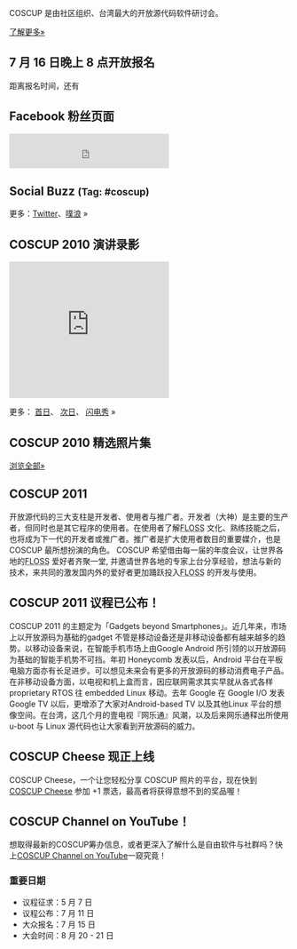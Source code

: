 <div id="sidebar2" class="hideInMobile">
  <div class="intro">
    <p>COSCUP 是由社区组织、台湾最大的开放源代码软件研讨会。 </p>
    <p class="more"><a href="about/">了解更多»</a></p>
  </div>
  <h2 class="hideInMobile">7 月 16 日晚上 8 点开放报名</h2>
  <p id="countdown" class="hideInMobile">距离报名时间，还有<span id="countdown-time"></span></p>
  <h2>Facebook 粉丝页面</h2>
  <iframe src="https://www.facebook.com/plugins/likebox.php?href=https%3A%2F%2Fwww.facebook.com%2Fcoscup&amp;width=288&amp;colorscheme=light&amp;show_faces=false&amp;stream =false&amp;header=true&amp;height=62" scrolling="no" frameborder="0" style="border:none; overflow:hidden; width:288px; height:62px; background-color: #fff"></iframe>
  <div id="ipv6block"></div>
  <h2>Social Buzz <small>(Tag: #coscup)</small></h2>
  <div class="socialbuzz"></div>
  <p class="more">更多：<a href="https://search.twitter.com/search?q=coscup+OR+from%3Acoscup">Twitter</a>、<a href="http://www.plurk.com/psearch#q=COSCUP">噗浪</a> »</p>
  <h2>COSCUP 2010 演讲录影</h2>
  <iframe class="video" title="YouTube video player" width="288" height="246" style="width: 288px; height: 246px" src="http://www.youtube.com/embed/oglvhUuDEQQ?playlist=_xpucqO1VwA,wKpdP066z3c" frameborder="0"  allowfullscreen="allowfullscreen"></iframe>
    <p class="more">更多：
        <a href="http://www.youtube.com/view_play_list?p=6B44377354D83D41">首日</a>、
        <a href="http://www.youtube.com/view_play_list?p=31632A9DC6140024">次日</a>、
        <a href="http://www.youtube.com/view_play_list?p=C56D2E96312D2A53">闪电秀</a> »
    </p>
  <h2>COSCUP 2010 精选照片集</h2>
  <div class="images"></div>
  <p class="more"><a href="http://www.flickr.com/groups/coscup2010-selection/pool/">浏览全部»</a></p>
</div>

## COSCUP 2011

开放源代码的三大支柱是开发者、使用者与推广者。开发者（大神）是主要的生产者，但同时也是其它程序的使用者。在使用者了解<abbr title="自由与开放源代码软件">FLOSS</abbr> 文化、熟练技能之后，也将成为下一代的开发者或推广者。推广者是扩大使用者数目的重要媒介，也是COSCUP 最所想扮演的角色。 COSCUP 希望借由每一届的年度会议，让世界各地的<abbr title="自由与开放源代码软件">FLOSS</abbr> 爱好者齐聚一堂, 并邀请世界各地的专家上台分享经验，想法与新的技术，来共同的激发国内外的爱好者更加踊跃投入<abbr title="自由与开放源代码软件">FLOSS</abbr> 的开发与使用。

## COSCUP 2011 议程已公布！

COSCUP 2011 的主题定为「Gadgets beyond Smartphones」。近几年来，市场上以开放源码为基础的gadget
不管是移动设备还是非移动设备都有越来越多的趋势。以移动设备来说，在智能手机市场上由Google Android
所引领的以开放源码为基础的智能手机势不可挡。年初 Honeycomb 发表以后，Android
平台在平板电脑方面亦有长足进步。可以想见未来会有更多的开放源码的移动消费电子产品。在非移动设备方面，以电视和机上盒而言，因应联网需求其实早就从各式各样
proprietary RTOS 往 embedded Linux 移动。去年 Google 在 Google I/O 发表 Google TV
以后，更增添了大家对Android-based TV 以及其他Linux
平台的想像空间。在台湾，这几个月的壹电视『网乐通』风潮，以及后来网乐通释出所使用 u-boot 与 Linux 源代码也让大家看到开放源码的威力。

## COSCUP Cheese 现正上线

COSCUP Cheese，一个让您轻松分享 COSCUP 照片的平台，现在快到 [COSCUP Cheese](http://coscup.org/cheese/) 参加 +1 票选，最高者将获得意想不到的奖品喔！

## COSCUP Channel on YouTube！
想取得最新的COSCUP筹办信息，或者更深入了解什么是自由软件与社群吗？快上[COSCUP Channel on YouTube](http://www.youtube.com/user/coscup2011)一窥究竟！

### 重要日期

* 议程征求：5 月 7 日
* 议程公布：7 月 11 日
* 大众报名：7 月 15 日
* 大会时间：8 月 20 - 21 日
